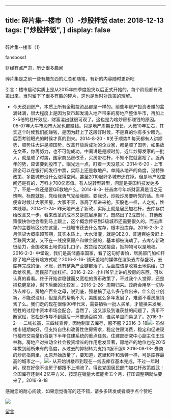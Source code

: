 
---
title:   碎片集--楼市（1）-炒股拌饭
date: 2018-12-13
tags: ["炒股拌饭", ]
display: false
---


## 



碎片集--楼市（1）




fansboss1




财经有点严肃，历史很多趣闻


碎片集是之前一些有趣东西的汇总和随笔，有新的内容随时更新吧



引言：楼市启动实质上是从2015年四季度股灾以后正式开始的，每个阶段都有政策出来，当时留下了很多有趣的碎片，这也是当时对政策的理解。
- 今天说到房产，本质上所有金融投资品都是一样的。前些年房产投资者赚的盆满钵满，很大程度上是因为货币超发涌入地产带来的房地产整体牛市，再加上2-5倍的杠杆效应，财富溢出就很可观了。这也是为啥炒房都赚钱的原因。05-07年大牛市股市大家也都赚钱。只是地产周期比较长，大概10年左右，其实这个时候我们能赚钱，是因为赶上了这段好时候，不是真的你有多少眼光。后面考验眼光的时候才真的到来。2014-8-20&nbsp;- #关于顺势#&nbsp;每天都有人讲顺势，顺势往大讲是顺国势，改革开放后成功的企业家，都是顺了国势，如果放在文革，你再努力，也不可能成功。中间讲是是顺时势，近年炒房发家的一批人，就是顺了时势，国家商品房改革，买房带杠杆，不知不觉就富裕了。近两年的势，应该要到股市了。眼光远一点，盯着一天没意义 &nbsp;2014-8-20&nbsp;- 上市房企可以在银行间发行中票，实际上还是救地产。单纯从地产的角度，没特殊政策，多数城市没什么涨得空间。甚至2010起好多城市还在掉。但是地产股空间还是有的，万科才700亿市值。有人说转型转型，问题是美国科技发达多了，不是一样还是要QE救地产么。2014-9-3- 任首席今年新财富真是当之无愧啊。标题就是，党给我勇气党给我胆。要我说，炒股炒房要听党的话。当年便宜时候让大家买房，大家不买，涨高了都进来抢。买股也一样，人之初，性本贱哪。2014-11-24- 昨天地产出了新政，实际上就是居民加杠杆，去库存供给改革又一步。看来改革的成本又是底层承担了。既然出了2成首付，其他政策很快你也会看到马上跟上，这个概念传导到3级城市还需要很久的。而去库存的主要地区也在这里，一线城市还去什么库存，根本没库存。2016-2-3- 2月信贷大概率超预期，其实本质上，大水漫灌，就是QE2.0，普通百姓没赶上互联网大潮，又不在一线投资房产和做金融的，基本都被洗劫了。去库存新政很给力，全国收紧土地供给扎口子，放贷给农民接盘，抵押物可以是地权。2016-2-3- 中堂说，我们是高储蓄率国家，看了这句好害怕，居民部门加杠杆除了地产还有啥方式呢？2016-2-16- 铺天盖地的媒体在渲染去库存盛况，去库存完成的话，坏账，还有整条产业链都活了。后面应该是收紧土地供给，贷款给农民，居民部门加杠杆。2016-2-22- 小川爷早上讲的股房的东西，可以认真的看看。终于开始讲稳健而又宽松的货币政策了，不过我个人觉得，还是把稳健拿掉，剩下后面的比较准 。2016-2-26- 周期归来。政府会用尽一切办法去库存，房地产百业之母，说到底，强总搞了这么多花样出来，什么创业创新，不能说没用，但是真的帮助不大，美国这么多年发展了，难道不看房屋销售了么。我们走的现在很像90年代末，需要牺牲一批人买单，才能换来发展，牺牲的过程中资本市场会配合，当然了，这又涉及到谁获益的问题了，货币不断宽松，宽松是传导不到最后一环普通百姓的，谁买单显而易见了。2016-3-2- 一二线拉高，三四线宣传，因地制宜去库存，服不服？2016-3-18<img class="" data-copyright="0" data-ratio="0.16184971098265896" data-s="300,640" src="https://mmbiz.qpic.cn/mmbiz_png/BSbL23YpK43LCIz9DxXgETOoomAowRDuRnmcc3db7CQ9bUQiaR5eh9GHz2YYfUA7yulgDnDS0SpcgsAbd1gh8oA/640?wx_fmt=png" data-type="png" data-w="519" style=""/>- 虽然楼市短期向好，但支持自住和改善性住房需求，稳定住房消费，稳定和促进现行楼市交易量仍将是下半年住建系统的重点任务。住建部研究中心副主任王珏林称，房地产对拉动全社会投资增长的作用愈发显著，房地产的地位也在2015年拔到前所未有的高度，从过去的抑制转为支持#服不服#&nbsp;2016-08-13- 券商的炒房指南里，太原开始放量了，要知道，这里和呼和浩特一样，可是库存最高的城市之一。<img class="" data-copyright="0" data-ratio="1.1292307692307693" data-s="300,640" src="https://mmbiz.qpic.cn/mmbiz_jpg/BSbL23YpK43LCIz9DxXgETOoomAowRDuhicXjicBzf06NXujjftteyqTK1KOsR0AYcsllKAfWktPGibIYLXHe6iayQ/640?wx_fmt=jpeg" data-type="jpeg" data-w="650" style=""/>- 从开始讲楼市到现在一线去库存基本完成，不过一年时间，现在好像不谈房子都跟不上潮流了。得说党国居民部门加杠杆政策威武！全国库存还剩4.2亿平方米，按现在销量大概能卖五个月，打压调整期就快要来了。2016-9-18


感谢您的耐心阅读，如果您觉得写的还不错，请多多转发或者顺手点个赞吧

<img class="" data-copyright="0" data-ratio="1.3" data-s="300,640" src="https://mmbiz.qpic.cn/mmbiz_png/BSbL23YpK41JFHUVNAKQ9J0XtJEsHk3MtziaVgn7zxZI3WZWiaCk1pZiavCpRZVxl0UhdaEClrL37u9VRRc9qicyTg/640?wx_fmt=png" data-type="png" data-w="300"/>











[留言](javascript:;)


